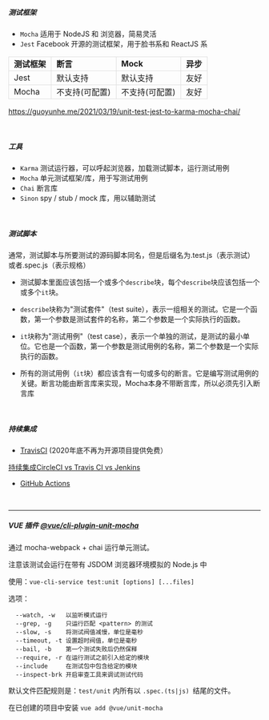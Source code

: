 ##### 测试框架
- `Mocha` 适用于 NodeJS 和 浏览器，简易灵活
- `Jest` Facebook 开源的测试框架，用于脸书系和 ReactJS 系

| 测试框架 | 断言 | Mock | 异步 |
| :---- | :---- | :---- | :---- |
| Jest | 默认支持 | 默认支持 | 友好 |
| Mocha | 不支持(可配置) | 不支持(可配置) | 友好

https://guoyunhe.me/2021/03/19/unit-test-jest-to-karma-mocha-chai/

<br />

##### 工具
- `Karma` 测试运行器，可以呼起浏览器，加载测试脚本，运行测试用例
- `Mocha` 单元测试框架/库，用于写测试用例
- `Chai` 断言库
- `Sinon` spy / stub / mock 库，用以辅助测试

<br />

##### 测试脚本
通常，测试脚本与所要测试的源码脚本同名，但是后缀名为.test.js（表示测试）或者.spec.js（表示规格）

- 测试脚本里面应该包括一个或多个`describe`块，每个`describe`块应该包括一个或多个`it`块。

- `describe`块称为"测试套件"（test suite），表示一组相关的测试。它是一个函数，第一个参数是测试套件的名称，第二个参数是一个实际执行的函数。

- `it`块称为"测试用例"（test case），表示一个单独的测试，是测试的最小单位。它也是一个函数，第一个参数是测试用例的名称，第二个参数是一个实际执行的函数。

- 所有的测试用例（`it`块）都应该含有一句或多句的断言。它是编写测试用例的关键。断言功能由断言库来实现，Mocha本身不带断言库，所以必须先引入断言库

<br/>

##### 持续集成
- [TravisCI](https://travis-ci.org/) (2020年底不再为开源项目提供免费）

[持续集成CircleCI vs Travis CI vs Jenkins](https://zhuanlan.zhihu.com/p/59686072)

- [GitHub Actions](https://docs.github.com/cn/actions/automating-builds-and-tests/about-continuous-integration)

<br/>
<hr/>

##### VUE 插件 [@vue/cli-plugin-unit-mocha](https://github.com/vuejs/vue-docs-zh-cn/blob/master/vue-cli-plugin-unit-mocha/README.md)


通过 mocha-webpack + chai 运行单元测试。

注意该测试会运行在带有 JSDOM 浏览器环境模拟的 Node.js 中

使用：`vue-cli-service test:unit [options] [...files]`

选项：
```
  --watch, -w   以监听模式运行
  --grep, -g    只运行匹配 <pattern> 的测试
  --slow, -s    将测试阀值减慢，单位是毫秒
  --timeout, -t 设置超时阀值，单位是毫秒
  --bail, -b    第一个测试失败后仍然保释
  --require, -r 在运行测试之前引入给定的模块
  --include     在测试包中包含给定的模块
  --inspect-brk 开启审查工具来调试测试代码
```
默认文件匹配规则是：`test/unit` 内所有以 `.spec.(ts|js) `结尾的文件。

在已创建的项目中安装
`vue add @vue/unit-mocha`


<style>
table {
    width: 100%;
    max-width: 600px; 
    border-collapse: collapse; 
}
table th,
table td {
  height: 28px; 
  border: 1px solid #dedede; 
  padding: 0 10px; 
}
</style>
